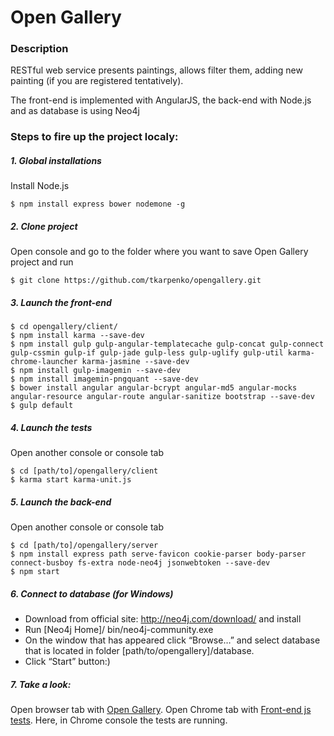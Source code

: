 # Open Gallery

### Description
RESTful web service presents paintings, allows filter them, adding new painting (if you are registered tentatively).

The front-end is implemented with AngularJS, the back-end with Node.js and as database is using Neo4j

### Steps to fire up the project localy:

##### 1. Global installations
Install Node.js

```$ npm install express bower nodemone -g ```

##### 2. Clone project
Open console and go to the folder where you want to save Open Gallery project and run

```$ git clone https://github.com/tkarpenko/opengallery.git ```

##### 3. Launch the front-end 
```
$ cd opengallery/client/
$ npm install karma --save-dev
$ npm install gulp gulp-angular-templatecache gulp-concat gulp-connect gulp-cssmin gulp-if gulp-jade gulp-less gulp-uglify gulp-util karma-chrome-launcher karma-jasmine --save-dev
$ npm install gulp-imagemin --save-dev
$ npm install imagemin-pngquant --save-dev
$ bower install angular angular-bcrypt angular-md5 angular-mocks angular-resource angular-route angular-sanitize bootstrap --save-dev
$ gulp default
```

##### 4. Launch the tests
Open another console or console tab
```
$ cd [path/to]/opengallery/client
$ karma start karma-unit.js
```

##### 5. Launch the back-end 
Open another console or console tab
```
$ cd [path/to]/opengallery/server
$ npm install express path serve-favicon cookie-parser body-parser connect-busboy fs-extra node-neo4j jsonwebtoken --save-dev
$ npm start
```

##### 6. Connect to database (for Windows)
* Download from official site: http://neo4j.com/download/ and install
* Run [Neo4j Home]/ bin/neo4j-community.exe
* On the window that has appeared click “Browse…” and select database that is located in folder [path/to/opengallery]/database.
* Click “Start” button:)

##### 7. Take a look:
Open browser tab with [Open Gallery](http://localhost:3000/).
Open Chrome tab with [Front-end js tests](http://localhost:9876/debug.html). 
Here, in Chrome console the tests are running.